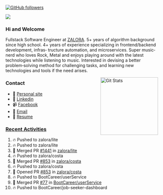 [![GitHub followers](https://img.shields.io/github/followers/DeKal?label=Follow%20at%20GitHub&style=for-the-badge)](https://github.com/DeKal)

<img
  src="https://cr-ss-service.azurewebsites.net/api/ScreenShot?widget=summary&username=DeKal&badges=3&width=300&style=--header-bg-color:%23000;--border-radius:10px"
/>

### Hi and Welcome 
Fullstack Software Engineer at [ZALORA](https://github.com/zalora/). 5+ years of algorithm background since high school. 4+ years of experience specializing in frontend/backend development, infras‐ tructure automation, and microservices. Super music‐nerd who loves Rock, Metal and enjoys playing around with the latest technologies while listening to music. Interested in devising a better problem‐solving method for challenging tasks, and learning new technologies and tools if the need arises.


<a href="https://phatho-folio.now.sh/"><img alt="Git Stats" src="https://github-readme-stats.vercel.app/api?username=DeKal&show_icons=true&theme=merko&count_private=true" align="right" height="190" /></a>


### Contact

- 💬 [Personal site](https://phatho-folio.now.sh/)
- 🔗 [Linkedin](https://www.linkedin.com/in/phat-ho/)
- 📹 [Facebook](https://www.facebook.com/dekal.dev)
- 📧 <a href="mailto:hohuuphat22@gmail.com">Email</a>
- 📄 <a id="raw-url" href="https://nightly.link/DeKal/dekal-cv-v2/workflows/build/main/huuphatho_cv.zip">Resume</a>


### [Recent Activities](https://github.com/DeKal/github-activity-readme)
<!--START_SECTION:activity-->
1. 🔥 Pushed to zalora/lite
2. 🔥 Pushed to zalora/lite
3. 🎉 Merged PR [#1441](https://github.com/zalora/lite/pull/1441) in [zalora/lite](https://github.com/zalora/lite)
4. 🔥 Pushed to zalora/costa
5. 🎉 Merged PR [#853](https://github.com/zalora/costa/pull/853) in [zalora/costa](https://github.com/zalora/costa)
6. 🔥 Pushed to zalora/costa
7. 💪 Opened PR [#853](https://github.com/zalora/costa/pull/853) in [zalora/costa](https://github.com/zalora/costa)
8. 🔥 Pushed to BootCareer/userService
9. 🎉 Merged PR [#77](https://github.com/BootCareer/userService/pull/77) in [BootCareer/userService](https://github.com/BootCareer/userService)
10. 🔥 Pushed to BootCareer/job-seeker-dashboard
<!--END_SECTION:activity-->
